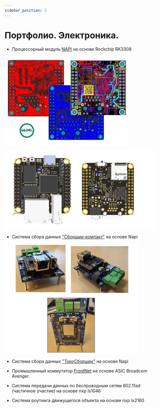```yaml
---
sidebar_position: 2
---
```


# Портфолио. Электроника.

- Процессорный модуль [NAPI](https://github.com/dmnovikov/napiguide/blob/main/readmeNapi.md) на основе Rockchip RK3308
  
![Alt text](img-napi-altium/1-1.png)

![Alt text](img-napi-altium/1-2.png)

- Система сбора данных ["Сборщик-компакт"](https://github.com/dmnovikov/napiguide/blob/main/frontcontrolcompact.md) на основе Napi

![Alt text](img-napi-altium/2-1.png)

- Система сбора данных ["ТокоСборщик"](https://github.com/dmnovikov/napiguide/blob/main/readmeNapiFrontControl.md) на основе Napi

- Промышленный коммутатор [FrontNet](https://github.com/dmnovikov/napiguide/blob/main/frontnet-l2.md) на основе ASIC Broadcom Avenger.

- Система передачи данных по беспроводным сетям 802.11ad (частичное участие) на основе nxp ls1046
  
- Система роутинга движущегося объекта на основе nxp lx2160

